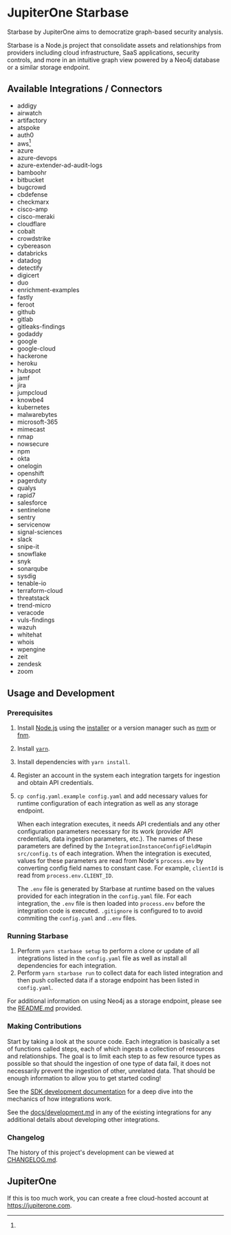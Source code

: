 # JupiterOne Starbase

Starbase by JupiterOne aims to democratize graph-based security analysis.

Starbase is a Node.js project that consolidate assets and relationships from
providers including cloud infrastructure, SaaS applications, security controls,
and more in an intuitive graph view powered by a Neo4j database or a similar
storage endpoint.

## Available Integrations / Connectors

- addigy
- airwatch
- artifactory
- atspoke
- auth0
- aws[^1]
- azure
- azure-devops
- azure-extender-ad-audit-logs
- bamboohr
- bitbucket
- bugcrowd
- cbdefense
- checkmarx
- cisco-amp
- cisco-meraki
- cloudflare
- cobalt
- crowdstrike
- cybereason
- databricks
- datadog
- detectify
- digicert
- duo
- enrichment-examples
- fastly
- feroot
- github
- gitlab
- gitleaks-findings
- godaddy
- google
- google-cloud
- hackerone
- heroku
- hubspot
- jamf
- jira
- jumpcloud
- knowbe4
- kubernetes
- malwarebytes
- microsoft-365
- mimecast
- nmap
- nowsecure
- npm
- okta
- onelogin
- openshift
- pagerduty
- qualys
- rapid7
- salesforce
- sentinelone
- sentry
- servicenow
- signal-sciences
- slack
- snipe-it
- snowflake
- snyk
- sonarqube
- sysdig
- tenable-io
- terraform-cloud
- threatstack
- trend-micro
- veracode
- vuls-findings
- wazuh
- whitehat
- whois
- wpengine
- zeit
- zendesk
- zoom

[^1]: 

## Usage and Development

### Prerequisites

1. Install [Node.js](https://nodejs.org/) using the
   [installer](https://nodejs.org/en/download/) or a version manager such as
   [nvm](https://github.com/nvm-sh/nvm) or [fnm](https://github.com/Schniz/fnm).
2. Install [`yarn`](https://yarnpkg.com/getting-started/install).
3. Install dependencies with `yarn install`.
4. Register an account in the system each integration targets for ingestion and
   obtain API credentials.
5. `cp config.yaml.example config.yaml` and add necessary values for runtime
   configuration of each integration as well as any storage endpoint.

   When each integration executes, it needs API credentials and any other
   configuration parameters necessary for its work (provider API credentials,
   data ingestion parameters, etc.). The names of these parameters are defined
   by the `IntegrationInstanceConfigFieldMap`in `src/config.ts` of each
   integration. When the integration is executed, values for these parameters
   are read from Node's `process.env` by converting config field names to
   constant case. For example, `clientId` is read from `process.env.CLIENT_ID`.

   The `.env` file is generated by Starbase at runtime based on the values
   provided for each integration in the `config.yaml` file. For each
   integration, the `.env` file is then loaded into `process.env` before the
   integration code is executed. `.gitignore` is configured to to avoid
   commiting the `config.yaml` and .`.env` files.

### Running Starbase

1. Perform `yarn starbase setup` to perform a clone or update of all integrations
   listed in the `config.yaml` file as well as install all dependencies for each
   integration.
2. Perform `yarn starbase run` to collect data for each listed integration and
   then push collected data if a storage endpoint has been listed in
   `config.yaml`.

For additional information on using Neo4j as a storage endpoint, please see the
[README.md](docker/README.md) provided.

### Making Contributions

Start by taking a look at the source code. Each integration is basically a set
of functions called steps, each of which ingests a collection of resources and
relationships. The goal is to limit each step to as few resource types as
possible so that should the ingestion of one type of data fail, it does not
necessarily prevent the ingestion of other, unrelated data. That should be
enough information to allow you to get started coding!

See the
[SDK development documentation](https://github.com/JupiterOne/sdk/blob/main/docs/integrations/development.md)
for a deep dive into the mechanics of how integrations work.

See the [docs/development.md](docs/development.md) in any of the existing
integrations for any additional details about developing other integrations.

### Changelog

The history of this project's development can be viewed at
[CHANGELOG.md](CHANGELOG.md).

## JupiterOne

If this is too much work, you can create a free cloud-hosted account at 
https://jupiterone.com. 
